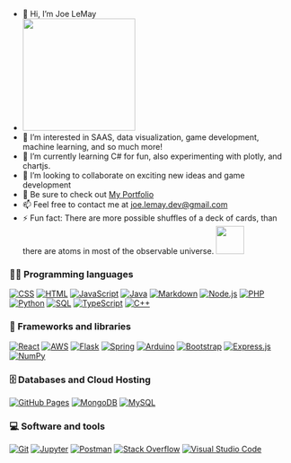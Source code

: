 - 👋 Hi, I’m Joe LeMay
- <img src="https://media4.giphy.com/media/v1.Y2lkPTc5MGI3NjExc2U2bmE0eHdlMzgyeTJxY3p0bXJtN3pvYm9jNnM4eXV3dGdzNzNzMiZlcD12MV9pbnRlcm5hbF9naWZfYnlfaWQmY3Q9Zw/brsEO1JayBVja/giphy.gif" width="200px">
- 👀 I’m interested in SAAS, data visualization, game development, machine learning, and so much more!
- 🌱 I’m currently learning C# for fun, also experimenting with plotly, and chartjs.
- 💞️ I’m looking to collaborate on exciting new ideas and game development
- 📣 Be sure to check out <a href="https://joe-lemay.github.io/">My Portfolio</a>
- 📫 Feel free to contact me at joe.lemay.dev@gmail.com
- ⚡ Fun fact: There are more possible shuffles of a deck of cards, than there are atoms in most of the observable universe. <img style="display:block, margin: 0 auto" src="https://media0.giphy.com/media/v1.Y2lkPTc5MGI3NjExZjRob2QzazZybmFodjlmMTYxaW1hdzR6OHU0cGo2bGNuYjVsMTNrcCZlcD12MV9pbnRlcm5hbF9naWZfYnlfaWQmY3Q9Zw/26ufdipQqU2lhNA4g/giphy.gif" width="50px">
### 👨‍💻 Programming languages
<p>
    <a href="#"><img alt="CSS" src="https://img.shields.io/badge/CSS-1572B6.svg?logo=css3&logoColor=white"></a>
    <a href="#"><img alt="HTML" src="https://img.shields.io/badge/HTML-E34F26.svg?logo=html5&logoColor=white"></a>
    <a href="#"><img alt="JavaScript" src="https://img.shields.io/badge/JavaScript-F7DF1E.svg?logo=javascript&logoColor=black"></a>
    <a href="#"><img alt="Java" src="https://img.shields.io/badge/Java-007396.svg?logo=java&logoColor=white"></a>
    <a href="#"><img alt="Markdown" src="https://img.shields.io/badge/Markdown-000000.svg?logo=markdown&logoColor=white"></a>
    <a href="#"><img alt="Node.js" src="https://img.shields.io/badge/Node.js-43853D.svg?logo=node.js&logoColor=white"></a>
    <a href="#"><img alt="PHP" src="https://img.shields.io/badge/PHP-777BB4.svg?logo=php&logoColor=white"></a>
    <a href="#"><img alt="Python" src="https://img.shields.io/badge/Python-14354C.svg?logo=python&logoColor=white"></a>
    <a href="#"><img alt="SQL" src="https://custom-icon-badges.herokuapp.com/badge/SQL-025E8C.svg?logo=database&logoColor=white"></a>
    <a href="#"><img alt="TypeScript" src="https://img.shields.io/badge/TypeScript-007ACC.svg?logo=typescript&logoColor=white"></a>
    <a href="#"><img alt="C++" src="https://custom-icon-badges.herokuapp.com/badge/C++-9C033A.svg?logo=cpp2&logoColor=white"></a>
</p>

### 🧰 Frameworks and libraries

<p>
    <a href="#"><img alt="React" src="https://img.shields.io/badge/React-20232a.svg?logo=react&logoColor=%2361DAFB"></a>
    <a href="#"><img alt="AWS" src="https://img.shields.io/badge/Amazon_AWS-232F3E?style=for-the-badge&logo=amazon-aws&logoColor=white"></a>
    <a href="#"><img alt="Flask" src="https://img.shields.io/badge/Flask-000000?style=for-the-badge&logo=flask&logoColor=white"></a>
    <a href="#"><img alt="Spring" src="https://img.shields.io/badge/Spring-6DB33F?style=for-the-badge&logo=spring&logoColor=white"></a>
    <a href="#"><img alt="Arduino" src="https://img.shields.io/badge/-Arduino-00979D?logo=Arduino&logoColor=white"></a>
    <a href="#"><img alt="Bootstrap" src="https://img.shields.io/badge/Bootstrap-7952B3.svg?logo=bootstrap&logoColor=white"></a>
    <a href="#"><img alt="Express.js" src="https://img.shields.io/badge/Express.js-404d59.svg?logo=express&logoColor=white"></a>
    <a href="#"><img alt="NumPy" src="https://img.shields.io/badge/Numpy-013243.svg?logo=numpy&logoColor=white"></a>
</p>

### 🗄️ Databases and Cloud Hosting

<p>
    <a href="#"><img alt="GitHub Pages" src="https://img.shields.io/badge/GitHub%20Pages-327FC7.svg?logo=github&logoColor=white"></a>
    <a href="#"><img alt="MongoDB" src ="https://img.shields.io/badge/MongoDB-4ea94b.svg?logo=mongodb&logoColor=white"></a>
    <a href="#"><img alt="MySQL" src="https://img.shields.io/badge/MySQL-00f.svg?logo=mysql&logoColor=white"></a>
</p>

### 💻 Software and tools

<p>
    <a href="#"><img alt="Git" src="https://img.shields.io/badge/Git-F05033.svg?logo=git&logoColor=white"></a>
    <a href="#"><img alt="Jupyter" src="https://img.shields.io/badge/Jupyter-F37626.svg?logo=Jupyter&logoColor=white"></a>
    <a href="#"><img alt="Postman" src="https://img.shields.io/badge/Postman-FF6C37?logo=postman&logoColor=white"></a>
    <a href="#"><img alt="Stack Overflow" src="https://img.shields.io/badge/-Stack%20Overflow-FE7A16?logo=stack-overflow&logoColor=white"></a>
    <a href="#"><img alt="Visual Studio Code" src="https://img.shields.io/badge/Visual%20Studio%20Code-0078d7.svg?logo=visual-studio-code&logoColor=white"></a>
</p>

<!---
joe-lemay/joe-lemay is a ✨ special ✨ repository because its `README.md` (this file) appears on your GitHub profile.
You can click the Preview link to take a look at your changes.
--->
